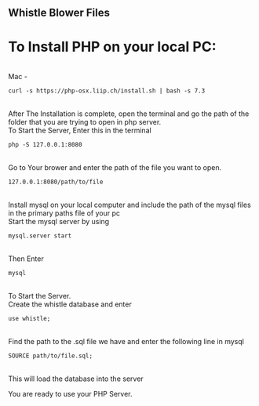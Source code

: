 ## Whistle Blower Files 


# To Install PHP on your local PC:
<br/>
Mac - 
<br/>

```
curl -s https://php-osx.liip.ch/install.sh | bash -s 7.3

```
<br/>
After The Installation is complete, open the terminal and go the path of the folder that you are trying to open in php server.
<br/>
To Start the Server, Enter this in the terminal

```
php -S 127.0.0.1:8080

```

<br/>
Go to Your brower and enter the path of the file you want to open.
<br/>

```
127.0.0.1:8080/path/to/file

```

<br/>
Install mysql on your local computer and include the path of the mysql files in the primary paths file of your pc

<br/>
Start the mysql server by using 

```
mysql.server start

```
<br/>
Then Enter

```
mysql

```
<br/>
To Start the Server.

<br/>
Create the whistle database and enter 

```
use whistle;

```
<br/>
Find the path to the .sql file we have and enter the following line in mysql
<br/>

```
SOURCE path/to/file.sql;

```
<br/>
This will load the database into the server
<br/>

You are ready to use your PHP Server.
